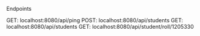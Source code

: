 
Endpoints 

GET:  localhost:8080/api/ping
POST: localhost:8080/api/students
GET:  localhost:8080/api/students
GET:  localhost:8080/api/student/roll/1205330